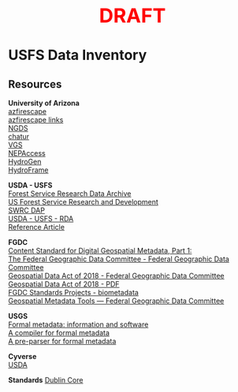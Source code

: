 <div style='text-align: center; color: #ff0000; font-size: 2.5rem; font-weight: bold;'>DRAFT</div>

# USFS Data Inventory  

## Resources  

**University of Arizona**  
[azfirescape](https://azfirescape.org)  
[azfirescape links](https://www.azfirescape.org/home/links.html)  
[NGDS](https://data.geothermaldata.org/)  
[chatur](https://chatur.mysticlabs.ai/)  
[VGS](https://vgs.arizona.edu/)  
[NEPAccess](https://www.nepaccess.org/)  
[HydroGen](https://hydro-generation.org/)  
[HydroFrame](https://hydroframe.org/)  

**USDA - USFS**  
[Forest Service Research Data Archive](https://www.fs.usda.gov/rds/archive/metadata/standards)  
[US Forest Service Research and Development](https://www.fs.usda.gov/research/)  
[SWRC DAP](https://www.tucson.ars.ag.gov/dap/)  
[USDA - USFS - RDA](https://www.fs.usda.gov/rds/archive/metadata)  
[Reference Article](https://wildlife.onlinelibrary.wiley.com/doi/10.1002/wsb.548)  

**FGDC**  
[Content Standard for Digital Geospatial Metadata, Part 1:](https://www.fgdc.gov/standards/projects/metadata/biometadata)  
[The Federal Geographic Data Committee - Federal Geographic Data Committee](https://www.fgdc.gov/)  
[Geospatial Data Act of 2018 - Federal Geographic Data Committee](https://www.fgdc.gov/gda)  
[Geospatial Data Act of 2018 - PDF](https://www.fgdc.gov/gda/43-usc-ch-46-geospatial-data-geospatial-data-act.pdf)  
[FGDC Standards Projects - biometadata](https://www.fgdc.gov/standards/projects/FGDC-standards-projects/metadata/biometadata/biodatap.pdf)  
[Geospatial Metadata Tools — Federal Geographic Data Committee](https://www.fgdc.gov/metadata/geospatial-metadata-tools)  

**USGS**  
[Formal metadata: information and software](https://geology.usgs.gov/tools/metadata/)  
[A compiler for formal metadata](https://geology.usgs.gov/tools/metadata/tools/doc/mp.html)  
[A pre-parser for formal metadata](https://geology.usgs.gov/tools/metadata/tools/doc/cns.html)  

**Cyverse**  
[USDA](https://datacommons.cyverse.org/browse/iplant/home/shared/usda)  

**Standards**
[Dublin Core](https://www.dublincore.org/specifications/dublin-core/dces/)  
